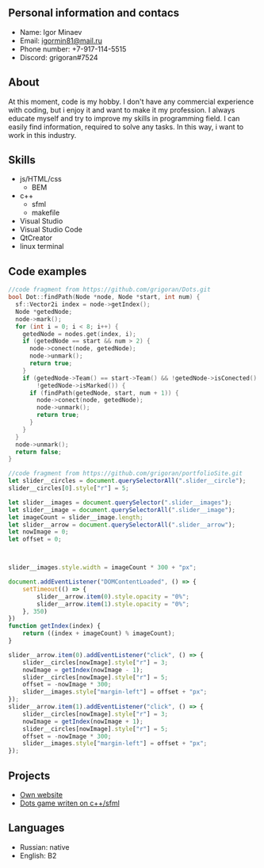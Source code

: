 ## Personal information and contacs
* Name: Igor Minaev
* Email: igormin81@mail.ru
* Phone number: +7-917-114-5515
* Discord: grigoran#7524
## About
At this moment, code is my hobby. I don't have any commercial experience with coding, but i enjoy it and want to make it my profession.
I always educate myself and try to improve my skills in programming field. I can easily find information, required to solve any tasks.
In this way, i want to work in this industry.
## Skills
* js/HTML/css
    * BEM
* c++
    * sfml
    * makefile
* Visual Studio
* Visual Studio Code
* QtCreator
* linux terminal

## Code examples
```c++
//code fragment from https://github.com/grigoran/Dots.git
bool Dot::findPath(Node *node, Node *start, int num) {
  sf::Vector2i index = node->getIndex();
  Node *getedNode;
  node->mark();
  for (int i = 0; i < 8; i++) {
    getedNode = nodes.get(index, i);
    if (getedNode == start && num > 2) {
      node->conect(node, getedNode);
      node->unmark();
      return true;
    }
    if (getedNode->Team() == start->Team() && !getedNode->isConected() &&
        !getedNode->isMarked()) {
      if (findPath(getedNode, start, num + 1)) {
        node->conect(node, getedNode);
        node->unmark();
        return true;
      }
    }
  }
  node->unmark();
  return false;
}
```
```js
//code fragment from https://github.com/grigoran/portfolioSite.git
let slider__circles = document.querySelectorAll(".slider__circle");
slider__circles[0].style["r"] = 5;

let slider__images = document.querySelector(".slider__images");
let slider__image = document.querySelectorAll(".slider__image");
let imageCount = slider__image.length;
let slider__arrow = document.querySelectorAll(".slider__arrow");
let nowImage = 0;
let offset = 0;



slider__images.style.width = imageCount * 300 + "px";

document.addEventListener("DOMContentLoaded", () => {
    setTimeout(() => {
        slider__arrow.item(0).style.opacity = "0%";
        slider__arrow.item(1).style.opacity = "0%";
    }, 350)
})
function getIndex(index) {
    return ((index + imageCount) % imageCount);
}

slider__arrow.item(0).addEventListener("click", () => {
    slider__circles[nowImage].style["r"] = 3;
    nowImage = getIndex(nowImage - 1);
    slider__circles[nowImage].style["r"] = 5;
    offset = -nowImage * 300;
    slider__images.style["margin-left"] = offset + "px";
});
slider__arrow.item(1).addEventListener("click", () => {
    slider__circles[nowImage].style["r"] = 3;
    nowImage = getIndex(nowImage + 1);
    slider__circles[nowImage].style["r"] = 5;
    offset = -nowImage * 300;
    slider__images.style["margin-left"] = offset + "px";
});
```

## Projects
* [Own website](https://github.com/grigoran/portfolioSite.git)
* [Dots game writen on c++/sfml](https://github.com/grigoran/Dots.git)

## Languages
* Russian: native
* English: B2
